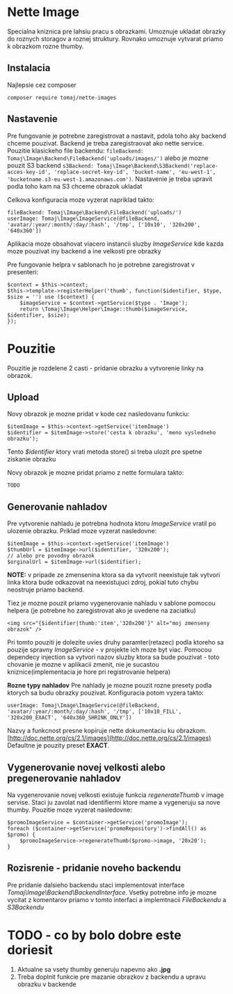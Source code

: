 Nette Image
===========

Specialna kniznica pre lahsiu pracu s obrazkami. Umoznuje ukladat obrazky do roznych storagov a roznej struktury.
Rovnako umoznuje vytvarat priamo k obrazkom rozne thumby.

Instalacia
----------

Najlepsie cez composer
```
composer require tomaj/nette-images
```

Nastavenie
----------

Pre fungovanie je potrebne zaregistrovat a nastavit, pdola toho aky backend chceme pouzivat.
Backend je treba zaregistraovat ako nette service. Pouzitie klasickeho file backendu: ```fileBackend: Tomaj\Image\Backend\FileBackend('uploads/images/')```
alebo je mozne pouzit S3 backend ```s3Backend: Tomaj\Image\Backend\S3Backend('replace-acces-key-id', 'replace-secret-key-id', 'bucket-name', 'eu-west-1', 'bucketname.s3-eu-west-1.amazonaws.com')```.
Nastavenie je treba upravit podla toho kam na S3 chceme obrazok ukladat

Celkova konfiguracia moze vyzerat napriklad takto:
```
fileBackend: Tomaj\Image\Backend\FileBackend('uploads/')
userImage: Tomaj\Image\ImageService(@fileBackend, 'avatar/:year/:month/:day/:hash', '/tmp', ['10x10', '320x200', '640x360'])
```

Aplikacia moze obsahovat viacero instancii sluzby *ImageService* kde kazda moze pouzivat iny backend a ine velkosti pre obrazky

Pre fungovanie helpra v sablonach ho je potrebne zaregistrovat v presenteri:

```
$context = $this->context;
$this->template->registerHelper('thumb', function($identifier, $type, $size = '') use ($context) {
	$imageService = $context->getService($type . 'Image');
	return \Tomaj\Image\Helper\Image::thumb($imageService, $identifier, $size);
});
```

Pouzitie
========

Pouzitie je rozdelene 2 casti - pridanie obrazku a vytvorenie linky na obrazok.

Upload
------

Novy obrazok je mozne pridat v kode cez nasledovanu funkciu:
```
$itemImage = $this->context->getService('itemImage')
$identifier = $itemImage->store('cesta k obrazku', 'meno vysledneho obrazku');
```
Tento *$identifier* ktory vrati metoda store() si treba ulozit pre spetne ziskanie obrazku

Novy obrazok je mozne pridat priamo z nette formulara takto:
```
TODO
```

Generovanie nahladov
--------------------

Pre vytvorenie nahladu je potrebna hodnota ktoru *ImageService* vratil po ulozenie obrazku.
Priklad moze vyzerat nasledovne:
```
$itemImage = $this->context->getService('itemImage')
$thumbUrl = $itemImage->url($identifier, '320x200');
// alebo pre povodny obrazok
$orginalUrl = $itemImage->url($identifier);
```
**NOTE:** v pripade ze zmensenina ktora sa da vytvorit neexistuje tak vytvori linka ktora bude odkazovat na neexistujuci zdroj, pokial tuto chybu neostruje priamo backend.

Tiez je mozne pouzit priamo vygenerovanie nahladu v sablone pomocou helpera (je potrebne ho zaregistrovat ako je uvedene na zaciatku)

```
<img src="{$identifier|thumb:'item','320x200'}" alt="moj zmenseny obrazok" />
```

Pri tomto pouziti je dolezite uvies druhy paramter(retazec) podla ktoreho sa pouzije spravny *ImageService* - v projekte ich moze byt viac.
Pomocou dependecy injection sa vytvori nazov sluzby ktora sa bude pouzivat - toto chovanie je mozne v aplikacii zmenit, nie je sucastou kniznice(implementacia je hore pri registrovanie helpera)


**Rozne typy nahladov**
Pre nahlady je mozne pouzit rozne presety podla ktorych sa budu obrazky pouzivat.
Konfiguracia potom vyzera takto:
```
userImage: Tomaj\Image\ImageService(@fileBackend, 'avatar/:year/:month/:day/:hash', '/tmp', ['10x10_FILL', '320x200_EXACT', '640x360_SHRINK_ONLY'])
```
Nazvy a funkcnost presne kopiruje nette dokumentaciu ku obrazkom. [http://doc.nette.org/cs/2.1/images](http://doc.nette.org/cs/2.1/images)
Defaultne je pouzity preset **EXACT**.

Vygenerovanie novej velkosti alebo pregenerovanie nahladov
----------------------------------------------------------

Na vygenerovanie novej velkosti existuje funkcia *regenerateThumb* v image servise. Staci ju zavolat nad identifiermi ktore mame a vygeneruju sa nove thumby.
Pouzitie moze vyzerat nasledovne:
```
$promoImageService = $container->getService('promoImage');
foreach ($container->getService('promoRepository')->findAll() as $promo) {
	$promoImageService->regenerateThumb($promo->image, '20x20');
}
```

Rozisrenie - pridanie noveho backendu
-------------------------------------

Pre pridanie dalsieho backendu staci implementovat interface *Tomaj\Image\Backend\BackendInterface*.
Vsetky potrebne info je mozne vycitat z komentarov priamo v tomto interfaci a implemtnacii *FileBackendu* a *S3Backendu*


TODO - co by bolo dobre este doriesit
=====================================

1. Aktualne sa vsety thumby generuju napevno ako **.jpg**
2. Treba doplnit funkcie pre mazanie obrazkov z backendu a upravu obrazku v backende

